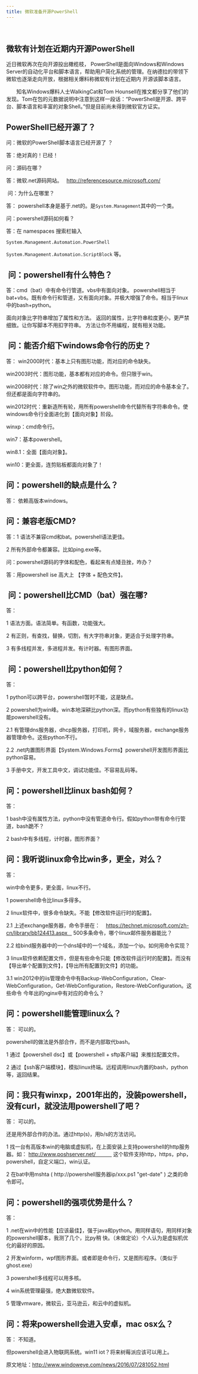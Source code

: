 ```yaml
---
title: 微软准备开源PowerShell
---
```

  

## 微软有计划在近期内开源PowerShell

近日微软再次在向开源投出橄榄枝， PowerShell是面向Windows和Windows Server的自动化平台和脚本语言，帮助用户简化系统的管理。在纳德拉的带领下微软也逐渐走向开放，根据相关爆料称微软有计划在近期内 开源该脚本语言。

       知名Windows爆料人士WalkingCat和Tom Hounsell在推文都分享了他们的发现。Tom在包的元数据说明中注意到这样一段话：“PowerShell是开源、跨平台、脚本语言和丰富的对象Shell。”但是目前尚未得到微软官方证实。

## PowerShell已经开源了？

问：微软的PowerShell脚本语言已经开源了 ？

答：绝对真的！已经！

问：源码在哪？

答：微软.net源码网站。   http://referencesource.microsoft.com/

 问：为什么在哪里？

答： powershell本身是基于.net的。是`System.Management`其中的一个类。

问：powershell源码如何看？

答：在 namespaces 搜索栏输入  

`System.Management.Automation.PowerShell`

`System.Management.Automation.ScriptBlock` 等。

##  问：powershell有什么特色？

答：cmd（bat）中有命令行管道。vbs中有面向对象。 powershell相当于bat+vbs。既有命令行和管道，又有面向对象。并极大增强了命令。相当于linux中的bash+python。

面向对象比字符串增加了属性和方法。 返回的属性，比字符串粒度更小，更严禁细致。让你写脚本不用扣字符串。 方法让你不用编程，就有相关功能。

##  问：能否介绍下windows命令行的历史？

答： win2000时代：基本上只有图形功能，而对应的命令缺失。

win2003时代：图形功能，基本都有对应的命令。但只限于win。

win2008时代：除了win之外的微软软件中。图形功能，而对应的命令基本全了。但还都是面向字符串的。

win2012时代：重新造所有轮，用所有powershell命令代替所有字符串命令。使windows命令行全面进化到【面向对象】阶段。 

winxp：cmd命令行。

win7：基本powershell。

win8.1：全面【面向对象】。

win10：更全面，连剪贴板都面向对象了！ 

## 问：powershell的缺点是什么？

答： 依赖高版本windows。 

## 问：兼容老版CMD?

答：1 语法不兼容cmd和bat。powershell语法更佳。

2 所有外部命令都兼容。比如ping.exe等。 

问：powershell源码的字体和配色，看起来有点矮丑挫，咋办？

答：用powershell ise 高大上 【字体 + 配色文件】。  

##  问：powershell比CMD（bat）强在哪?

答：

1 语法方面。语法简单。有函数，功能强大。

2 有正则，有查找，替换，切割，有大字符串对象，更适合于处理字符串。

3 有多线程并发，多进程并发。有计时器。有图形界面。

##  问：powershell比python如何？

答：

1 python可以跨平台，powershell暂时不能，这是缺点。

2 powershell为win峰。win本地深耕比python深。而python有些独有的linux功能powershell没有。

2.1 有管理dns服务器，dhcp服务器，打印机，网卡，域服务器，exchange服务器管理命令。这些python不行。

2.2 .net内置图形界面【System.Windows.Forms】powershell开发图形界面比python容易。

3 手册中文，开发工具中文，调试功能佳。不容易乱码等。   

## 问：powershell比linux bash如何？

答：

1 bash中没有属性方法，python中没有管道命令行。假如python带有命令行管道，bash跪不？

2 bash中有多线程，计时器，图形界面？ 

## 问：我听说linux命令比win多，更全，对么？

答：

win中命令更多，更全面，linux不行。

1 powershell命令比linux多得多。

2 linux软件中，很多命令缺失。不能【修改软件运行时的配置】。

2.1 上述exchange服务器，命令手册在：    https://technet.microsoft.com/zh-cn/library/bb124413.aspx    500多条命令，哪个linux邮件服务器能比？

2.2 给bind服务器中的一个dns域中的一个域名，添加一个ip。如何用命令实现？

3 linux软件依赖配置文件，但是有些命令只能【修改软件运行时的配置】。而没有【导出单个配置到文件】，【导出所有配置到文件】的功能。

3.1 win2012中的iis管理命令中有Backup-WebConfiguration，Clear-WebConfiguration，Get-WebConfiguration，Restore-WebConfiguration。这些命令 今年出的nginx中有对应的命令么？ 

## 问：powershell能管理linux么？

答： 可以的。

powershell的做法是外部合作，而不是内部取代bash。

1 通过【powershell dsc】或【powershell + sftp客户端】来推拉配置文件。

2 通过【ssh客户端模块】，模拟linux终端。远程调用linux内置的bash，python等，返回结果。 

## 问：我只有winxp，2001年出的，没装powershell，没有curl，就没法用powershell了吧？

答： 可以的。

还是用外部合作的办法。通过http(s)，用b/s的方法访问。

1 找一台有高版本win的电脑或虚拟机，在上面安装上支持powershell的http服务器。如： http://www.poshserver.net/            这个软件支持http，https，php，powershell，自定义端口，win认证。

2 在bat中用mshta ( http://powershell服务器ip/xxx.ps1 "get-date" ) 之类的命令即可。 

## 问：powershell的强项优势是什么？

答：

1 .net在win中的性能【应该最佳】，强于java和python。用同样语句，用同样对象的powershell脚本，我测了几个，比py稍 快。（未做定论）个人认为是虚拟机优化的最好的原因。

2 开发winform，wpf图形界面。或者即是命令行，又是图形程序。（类似于ghost.exe）

3 powershell多线程可以用多核。

4 win系统管理最强，绝大数微软软件。

5 管理vmware，微软云，亚马逊云，和云中的虚拟机。 

## 问：将来powershell会进入安卓，mac osx么？

答： 不知道。

但powershell会进入物联网系统。win11 iot？将来树莓派应该可以用上。

原文地址：http://www.windoweye.com/news/2016/07/281052.html